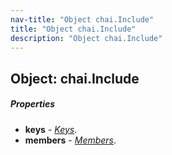 ```yaml
---
nav-title: "Object chai.Include"
title: "Object chai.Include"
description: "Object chai.Include"
---
```

## Object: chai.Include

##### Properties
 - **keys** - [_Keys_](../chai/Keys.md).
 - **members** - [_Members_](../chai/Members.md).